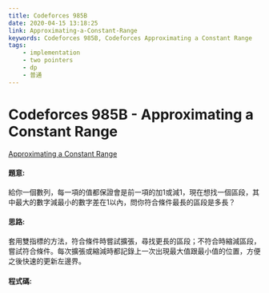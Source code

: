 ```yaml
---
title: Codeforces 985B
date: 2020-04-15 13:18:25
link: Approximating-a-Constant-Range
keywords: Codeforces 985B, Codeforces Approximating a Constant Range
tags:
    - implementation
    - two pointers
    - dp
    - 普通
---
```

# Codeforces 985B - Approximating a Constant Range
[Approximating a Constant Range](https://codeforces.com/problemset/problem/602/B)


#### 題意:
給你一個數列，每一項的值都保證會是前一項的加1或減1，現在想找一個區段，其中最大的數字減最小的數字差在1以內，問你符合條件最長的區段是多長？
<!-- more -->

#### 思路:
套用雙指標的方法，符合條件時嘗試擴張，尋找更長的區段；不符合時縮減區段，嘗試符合條件。每次擴張或縮減時都記錄上一次出現最大值跟最小值的位置，方便之後快速的更新左邊界。

#### 程式碼:
<script src="https://gist.github.com/Daviswww/e7edb8ece9fa31bf333bfde68c2b7bf1.js"></script>